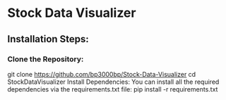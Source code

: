 # Stock Data Visualizer

## Installation Steps:

### Clone the Repository:

git clone <https://github.com/bp3000bp/Stock-Data-Visualizer>
cd StockDataVisualizer
Install Dependencies: You can install all the required dependencies via the requirements.txt file:
pip install -r requirements.txt

